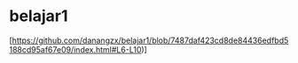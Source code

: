 # belajar1

[https://github.com/danangzx/belajar1/blob/7487daf423cd8de84436edfbd5188cd95af67e09/index.html#L6-L10)]
